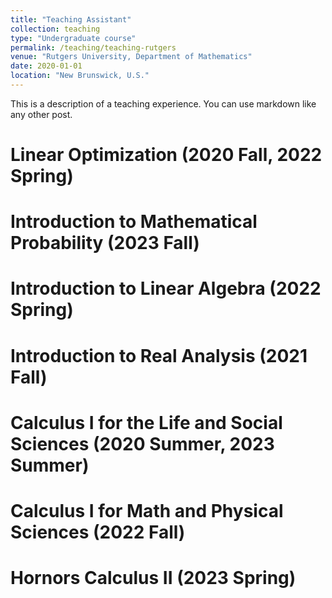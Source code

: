 ```yaml
---
title: "Teaching Assistant"
collection: teaching
type: "Undergraduate course"
permalink: /teaching/teaching-rutgers
venue: "Rutgers University, Department of Mathematics"
date: 2020-01-01
location: "New Brunswick, U.S."
---
```


This is a description of a teaching experience. You can use markdown like any other post.

Linear Optimization (2020 Fall, 2022 Spring)
======

Introduction to Mathematical Probability (2023 Fall)
======

Introduction to Linear Algebra (2022 Spring)
======

Introduction to Real Analysis (2021 Fall)
======

Calculus I for the Life and Social Sciences (2020 Summer, 2023 Summer)
======

Calculus I for Math and Physical Sciences (2022 Fall)
======

Hornors Calculus II (2023 Spring)
======